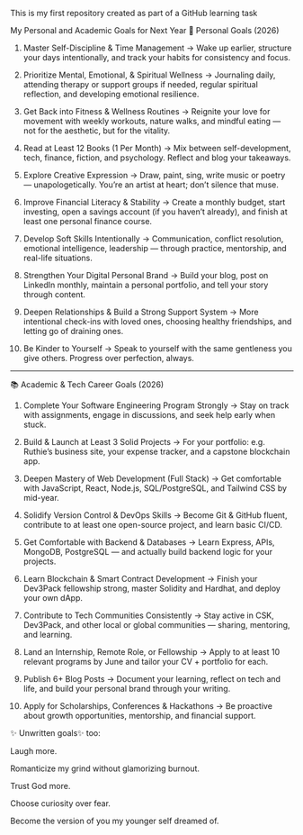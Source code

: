This is my first repository created as part of a GitHub learning task

My Personal and Academic Goals for Next Year
🌱 Personal Goals (2026)

1. Master Self-Discipline & Time Management
→ Wake up earlier, structure your days intentionally, and track your habits for consistency and focus.


2. Prioritize Mental, Emotional, & Spiritual Wellness
→ Journaling daily, attending therapy or support groups if needed, regular spiritual reflection, and developing emotional resilience.


3. Get Back into Fitness & Wellness Routines
→ Reignite your love for movement with weekly workouts, nature walks, and mindful eating — not for the aesthetic, but for the vitality.


4. Read at Least 12 Books (1 Per Month)
→ Mix between self-development, tech, finance, fiction, and psychology. Reflect and blog your takeaways.


5. Explore Creative Expression
→ Draw, paint, sing, write music or poetry — unapologetically. You’re an artist at heart; don’t silence that muse.


6. Improve Financial Literacy & Stability
→ Create a monthly budget, start investing, open a savings account (if you haven’t already), and finish at least one personal finance course.


7. Develop Soft Skills Intentionally
→ Communication, conflict resolution, emotional intelligence, leadership — through practice, mentorship, and real-life situations.


8. Strengthen Your Digital Personal Brand
→ Build your blog, post on LinkedIn monthly, maintain a personal portfolio, and tell your story through content.


9. Deepen Relationships & Build a Strong Support System
→ More intentional check-ins with loved ones, choosing healthy friendships, and letting go of draining ones.


10. Be Kinder to Yourself
→ Speak to yourself with the same gentleness you give others. Progress over perfection, always.




---

📚 Academic & Tech Career Goals (2026)

1. Complete Your Software Engineering Program Strongly
→ Stay on track with assignments, engage in discussions, and seek help early when stuck.


2. Build & Launch at Least 3 Solid Projects
→ For your portfolio: e.g. Ruthie’s business site, your expense tracker, and a capstone blockchain app.


3. Deepen Mastery of Web Development (Full Stack)
→ Get comfortable with JavaScript, React, Node.js, SQL/PostgreSQL, and Tailwind CSS by mid-year.


4. Solidify Version Control & DevOps Skills
→ Become Git & GitHub fluent, contribute to at least one open-source project, and learn basic CI/CD.


5. Get Comfortable with Backend & Databases
→ Learn Express, APIs, MongoDB, PostgreSQL — and actually build backend logic for your projects.


6. Learn Blockchain & Smart Contract Development
→ Finish your Dev3Pack fellowship strong, master Solidity and Hardhat, and deploy your own dApp.


7. Contribute to Tech Communities Consistently
→ Stay active in CSK, Dev3Pack, and other local or global communities — sharing, mentoring, and learning.


8. Land an Internship, Remote Role, or Fellowship
→ Apply to at least 10 relevant programs by June and tailor your CV + portfolio for each.


9. Publish 6+ Blog Posts
→ Document your learning, reflect on tech and life, and build your personal brand through your writing.


10. Apply for Scholarships, Conferences & Hackathons
→ Be proactive about growth opportunities, mentorship, and financial support.

✨ Unwritten goals✨ too:

Laugh more.

Romanticize my grind without glamorizing burnout.

Trust God more.

Choose curiosity over fear.

Become the version of you my younger self dreamed of.
